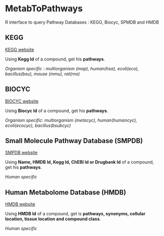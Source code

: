 MetabToPathways
=======

R interface to query Pathway Databases : KEGG, Biocyc, SPMDB and HMDB 

KEGG
-----------
[KEGG website](http://www.genome.jp/kegg/)

Using **Kegg Id** of a compound, get his **pathways**. 

*Organism specific : multiorganism (map), human(hsa), ecoli(eco), bacillus(bsu), mouse (mmu), rat(rno)*


BIOCYC
-----------
[BIOCYC website](http://biocyc.org/)

Using **Biocyc Id** of a compound, get his **pathways**.

*Organism specific:  multiorganism (metacyc), human(humancyc), ecoli(ecocyc), bacillus(bsubcyc)*

Small Molecule Pathway Database (SMPDB)
-----------
[SMPDB website](http://www.smpdb.ca/) 

Using **Name, HMDB Id, Kegg Id, ChEBI Id or Drugbank Id** of a compound, get his **pathways**.

*Human specific*


Human Metabolome Database (HMDB)
-----------
[HMDB website](http://www.hmdb.ca/)

Using **HMDB Id** of a compound, get is **pathways, synonyms, cellular location, tissue location and compound class**.

*Human specific*




